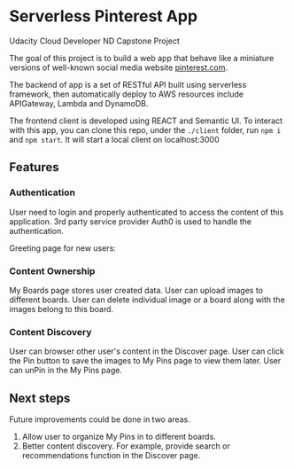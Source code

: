 # Serverless Pinterest App

Udacity Cloud Developer ND Capstone Project

The goal of this project is to build a web app that behave like a miniature versions of well-known social media website [pinterest.com](http://pinterest.com).

The backend of app is a set of RESTful API built using serverless framework, then automatically deploy to AWS resources include APIGateway, Lambda and DynamoDB.

The frontend client is developed using REACT and Semantic UI. To interact with this app, you can clone this repo, under the `./client` folder, run `npm i` and `npm start`. It will start a local client on localhost:3000

## Features

### Authentication

User need to login and properly authenticated to access the content of this application. 3rd party service provider Auth0 is used to handle the authentication.

Greeting page for new users:

### Content Ownership

My Boards page stores user created data. User can upload images to different boards. User can delete individual image or a board along with the images belong to this board.

### Content Discovery

User can browser other user's content in the Discover page. User can click the Pin button to save the images to My Pins page to view them later. User can unPin in the My Pins page.

## Next steps

Future improvements could be done in two areas. 

1. Allow user to organize My Pins in to different boards.
2. Better content discovery. For example, provide search or recommendations function in the Discover page.
